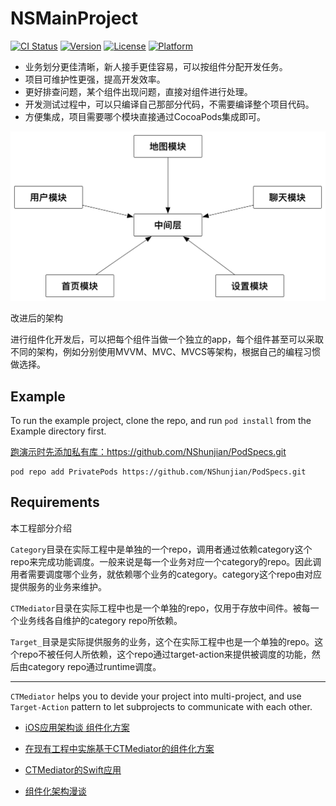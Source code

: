 # NSMainProject

[![CI Status](https://img.shields.io/travis/NShunJian/NSMainProject.svg?style=flat)](https://travis-ci.org/NShunJian/NSMainProject)
[![Version](https://img.shields.io/cocoapods/v/NSMainProject.svg?style=flat)](https://cocoapods.org/pods/NSMainProject)
[![License](https://img.shields.io/cocoapods/l/NSMainProject.svg?style=flat)](https://cocoapods.org/pods/NSMainProject)
[![Platform](https://img.shields.io/cocoapods/p/NSMainProject.svg?style=flat)](https://cocoapods.org/pods/NSMainProject)


- 业务划分更佳清晰，新人接手更佳容易，可以按组件分配开发任务。
- 项目可维护性更强，提高开发效率。
- 更好排查问题，某个组件出现问题，直接对组件进行处理。
- 开发测试过程中，可以只编译自己那部分代码，不需要编译整个项目代码。
- 方便集成，项目需要哪个模块直接通过CocoaPods集成即可。

<img src="./imgs/270478-21ba52ac7438edd8.png">


改进后的架构

进行组件化开发后，可以把每个组件当做一个独立的app，每个组件甚至可以采取不同的架构，例如分别使用MVVM、MVC、MVCS等架构，根据自己的编程习惯做选择。

## Example

To run the example project, clone the repo, and run `pod install` from the Example directory first.

[跑演示时先添加私有库：](https://github.com/NShunjian/PodSpecs.git)https://github.com/NShunjian/PodSpecs.git
```
pod repo add PrivatePods https://github.com/NShunjian/PodSpecs.git 
```
## Requirements

本工程部分介绍

`Category`目录在实际工程中是单独的一个repo，调用者通过依赖category这个repo来完成功能调度。一般来说是每一个业务对应一个category的repo。因此调用者需要调度哪个业务，就依赖哪个业务的category。category这个repo由对应提供服务的业务来维护。

`CTMediator`目录在实际工程中也是一个单独的repo，仅用于存放中间件。被每一个业务线各自维护的category repo所依赖。

`Target_`目录是实际提供服务的业务，这个在实际工程中也是一个单独的repo。这个repo不被任何人所依赖，这个repo通过target-action来提供被调度的功能，然后由category repo通过runtime调度。

---

`CTMediator` helps you to devide your project into multi-project, and use `Target-Action` pattern to let subprojects to communicate with each other.

- [iOS应用架构谈 组件化方案](http://casatwy.com/iOS-Modulization.html)

- [在现有工程中实施基于CTMediator的组件化方案](http://casatwy.com/modulization_in_action.html)

- [CTMediator的Swift应用](https://casatwy.com/CTMediator_in_Swift.html)

- [组件化架构漫谈](https://www.jianshu.com/p/67a6004f6930)
